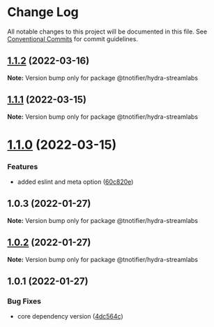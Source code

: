 # Change Log

All notable changes to this project will be documented in this file.
See [Conventional Commits](https://conventionalcommits.org) for commit guidelines.

## [1.1.2](https://github.com/tnotifier/hydra/compare/@tnotifier/hydra-streamlabs@1.1.1...@tnotifier/hydra-streamlabs@1.1.2) (2022-03-16)

**Note:** Version bump only for package @tnotifier/hydra-streamlabs





## [1.1.1](https://github.com/tnotifier/hydra/compare/@tnotifier/hydra-streamlabs@1.1.0...@tnotifier/hydra-streamlabs@1.1.1) (2022-03-15)

**Note:** Version bump only for package @tnotifier/hydra-streamlabs





# [1.1.0](https://github.com/tnotifier/hydra/compare/@tnotifier/hydra-streamlabs@1.0.3...@tnotifier/hydra-streamlabs@1.1.0) (2022-03-15)


### Features

* added eslint and meta option ([60c820e](https://github.com/tnotifier/hydra/commit/60c820e6c53250cdf3d35925a269e2142e2e89cf))





## 1.0.3 (2022-01-27)

**Note:** Version bump only for package @tnotifier/hydra-streamlabs





## [1.0.2](https://github.com/tnotifier/hydra/compare/@tnotifier/hydra-streamlabs@1.0.1...@tnotifier/hydra-streamlabs@1.0.2) (2022-01-27)

**Note:** Version bump only for package @tnotifier/hydra-streamlabs





## 1.0.1 (2022-01-27)


### Bug Fixes

* core dependency version ([4dc564c](https://github.com/tnotifier/hydra/commit/4dc564cbff42c3780f0b32d1867a7dce97b27a28))
